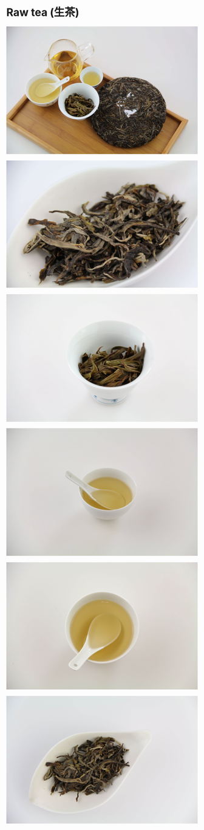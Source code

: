 # Raw tea (生茶)

![](/assets/raw-tea/IMG_6019.jpeg)

![](/assets/raw-tea/IMG_0933.jpeg)

![](/assets/raw-tea/IMG_6038.jpeg)

![](/assets/raw-tea/IMG_6069.jpeg)

![](/assets/raw-tea/IMG_6118.jpeg)

![](/assets/raw-tea/IMG_0921.jpeg)
